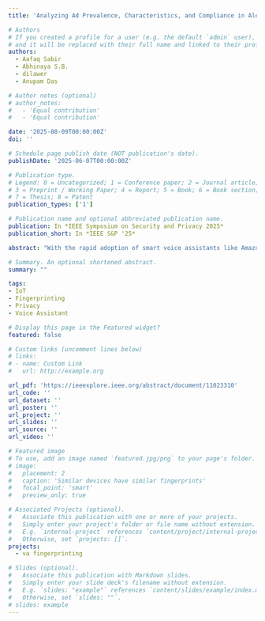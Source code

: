 ```yaml
---
title: 'Analyzing Ad Prevalence, Characteristics, and Compliance in Alexa Skills'

# Authors
# If you created a profile for a user (e.g. the default `admin` user), write the username (folder name) here
# and it will be replaced with their full name and linked to their profile.
authors:
  - Aafaq Sabir
  - Abhinaya S.B.
  - dilawer
  - Anupam Das

# Author notes (optional)
# author_notes:
#   - 'Equal contribution'
#   - 'Equal contribution'

date: '2025-08-09T00:00:00Z'
doi: ''

# Schedule page publish date (NOT publication's date).
publishDate: '2025-06-07T00:00:00Z'

# Publication type.
# Legend: 0 = Uncategorized; 1 = Conference paper; 2 = Journal article;
# 3 = Preprint / Working Paper; 4 = Report; 5 = Book; 6 = Book section;
# 7 = Thesis; 8 = Patent
publication_types: ['1']

# Publication name and optional abbreviated publication name.
publication: In *IEEE Symposium on Security and Privacy 2025*
publication_short: In *IEEE S&P '25*

abstract: "With the rapid adoption of smart voice assistants like Amazon Alexa and the potential for more growth with large language model-powered assistants, as well as the introduction of “advertising ID” within Alexa, it is inevitable that advertisements (ads) will become prevalent on such platforms if not already. Although Alexa permits third-party developers to include ads within voice apps (known as “skills”) and enables targeted advertisement through ad identifiers, Alexa also lists an ad policy that restricts ads within skill responses, notifications, or reminders except in defined cases. However, it remains unclear whether all developers comply with these policies or attempt to bypass vetting processes to publish noncompliant ads. This paper presents the first large-scale analysis of advertising on the Alexa platform, examining ad prevalence, characteristics, and adherence to platform policies. We introduce an automated ad detection method using a fine-tuned large language model (LLM) with 88.92% accuracy and, using chain-of-thought (CoT) prompting, achieve 94.52% accuracy in identifying potential policy-violating ads. Analyzing 45,477 Alexa skills, we find that 13.58% include ads or promotional content, with themes such as travel and entertainment. Notably, some ads come from skills by Amazon-promoted agencies like “Vixen Labs” while others are generated by agencies solely focused on voice assistant platforms, such as “Skilled Creative.” Our model identifies approximately 29.18% of ads as possible policy violations. We reported our findings to Amazon, resulting in a bug bounty reward. The proposed system aims to enhance Alexa's vetting by automatically flagging potential ad violations and demonstrates how fine-tuned LLMs can support policy enforcement on voice platforms."

# Summary. An optional shortened abstract.
summary: ""

tags:
- IoT
- Fingerprinting
- Privacy
- Voice Assistant

# Display this page in the Featured widget?
featured: false

# Custom links (uncomment lines below)
# links:
# - name: Custom Link
#   url: http://example.org

url_pdf: 'https://ieeexplore.ieee.org/abstract/document/11023310'
url_code: ''
url_dataset: ''
url_poster: ''
url_project: ''
url_slides: ''
url_source: ''
url_video: ''

# Featured image
# To use, add an image named `featured.jpg/png` to your page's folder.
# image:
#   placement: 2
#   caption: 'Similar devices have similar fingerprints'
#   focal_point: 'smart'
#   preview_only: true

# Associated Projects (optional).
#   Associate this publication with one or more of your projects.
#   Simply enter your project's folder or file name without extension.
#   E.g. `internal-project` references `content/project/internal-project/index.md`.
#   Otherwise, set `projects: []`.
projects:
  - va fingerprinting

# Slides (optional).
#   Associate this publication with Markdown slides.
#   Simply enter your slide deck's filename without extension.
#   E.g. `slides: "example"` references `content/slides/example/index.md`.
#   Otherwise, set `slides: ""`.
# slides: example
---
```



